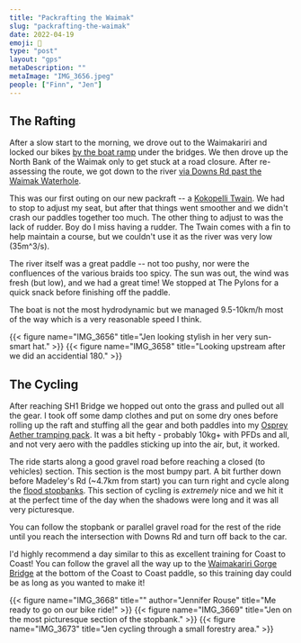 ```yaml
---
title: "Packrafting the Waimak"
slug: "packrafting-the-waimak"
date: 2022-04-19
emoji: 🛶
type: "post"
layout: "gps"
metaDescription: ""
metaImage: "IMG_3656.jpeg"
people: ["Finn", "Jen"]
---
```


## The Rafting

After a slow start to the morning, we drove out to the Waimakariri and locked our bikes [by the boat ramp](https://goo.gl/maps/f1ndAxjw4stzQqbV7) under the bridges. We then drove up the North Bank of the Waimak only to get stuck at a road closure. After re-assessing the route, we got down to the river [via Downs Rd past the Waimak Waterhole](https://goo.gl/maps/CfqHAgJHdRj3qSiUA).

This was our first outing on our new packraft -- a [Kokopelli Twain](http://kokopelli.com/products/twain). We had to stop to adjust my seat, but after that things went smoother and we didn't crash our paddles together too much. The other thing to adjust to was the lack of rudder. Boy do I miss having a rudder. The Twain comes with a fin to help maintain a course, but we couldn't use it as the river was very low (35m^3/s).

The river itself was a great paddle -- not too pushy, nor were the confluences of the various braids too spicy. The sun was out, the wind was fresh (but low), and we had a great time! We stopped at The Pylons for a quick snack before finishing off the paddle.

The boat is not the most hydrodynamic but we managed 9.5-10km/h most of the way which is a very reasonable speed I think.

{{< figure name="IMG_3656" title="Jen looking stylish in her very sun-smart hat." >}}
{{< figure name="IMG_3658" title="Looking upstream after we did an accidential 180." >}}

## The Cycling

After reaching SH1 Bridge we hopped out onto the grass and pulled out all the gear. I took off some damp clothes and put on some dry ones before rolling up the raft and stuffing all the gear and both paddles into my [Osprey Aether tramping pack](https://www.osprey.com/us/en/featured/aether-ariel-family/). It was a bit hefty - probably 10kg+ with PFDs and all, and not very aero with the paddles sticking up into the air, but, it worked.

The ride starts along a good gravel road before reaching a closed (to vehicles) section. This section is the most bumpy part. A bit further down before Madeley's Rd (~4.7km from start) you can turn right and cycle along the [flood stopbanks](https://www.waternz.org.nz/Attachment?Action=Download&Attachment_id=2148). This section of cycling is _extremely_ nice and we hit it at the perfect time of the day when the shadows were long and it was all very picturesque.

You can follow the stopbank or parallel gravel road for the rest of the ride until you reach the intersection with Downs Rd and turn off back to the car.

I'd highly recommend a day similar to this as excellent training for Coast to Coast! You can follow the gravel all the way up to the [Waimakariri Gorge Bridge](https://goo.gl/maps/nDM1bH7W58icfBMj6) at the bottom of the Coast to Coast paddle, so this training day could be as long as you wanted to make it!

{{< figure name="IMG_3668" title="" author="Jennifer Rouse" title="Me ready to go on our bike ride!" >}}
{{< figure name="IMG_3669" title="Jen on the most picturesque section of the stopbank." >}}
{{< figure name="IMG_3673" title="Jen cycling through a small forestry area." >}}
